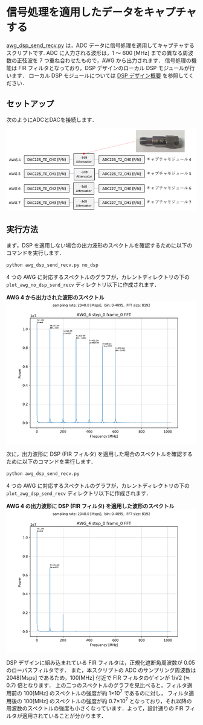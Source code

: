 # 信号処理を適用したデータをキャプチャする

[awg_dsp_send_recv.py](./awg_dsp_send_recv.py) は，ADC データに信号処理を適用してキャプチャするスクリプトです.
ADC に入力される波形は，1 ～ 600 [MHz] までの異なる周波数の正弦波を 7 つ重ね合わせたもので，AWG から出力されます．
信号処理の機能は FIR フィルタとなっており，DSP デザインのローカル DSP モジュールが行います．
ローカル DSP モジュールについては [DSP デザイン概要](../../docs/dsp-design.md) を参照してください．

## セットアップ

次のようにADCとDACを接続します．

![セットアップ](../../docs/images/dac_adc_setup-6.png)

## 実行方法

まず，DSP を適用しない場合の出力波形のスペクトルを確認するために以下のコマンドを実行します．

```
python awg_dsp_send_recv.py no_dsp
```

4 つの AWG に対応するスペクトルのグラフが，カレントディレクトリの下の `plot_awg_no_dsp_send_recv` ディレクトリ以下に作成されます．

**AWG 4 から出力された波形のスペクトル**  
![AWG 4 波形スペクトル](images/AWG_4_no_dsp_fft.png)

次に，出力波形に DSP (FIR フィルタ) を適用した場合のスペクトルを確認するために以下のコマンドを実行します．

```
python awg_dsp_send_recv.py
```

4 つの AWG に対応するスペクトルのグラフが，カレントディレクトリの下の `plot_awg_dsp_send_recv` ディレクトリ以下に作成されます．

**AWG 4 の出力波形に DSP (FIR フィルタ) を適用した波形のスペクトル**  
![AWG 4 DSP 結果スペクトル](images/AWG_4_dsp_fft.png)

DSP デザインに組み込まれている FIR フィルタは，正規化遮断角周波数が 0.05 のローパスフィルタです．
また，本スクリプトの ADC のサンプリング周波数は 2048[Msps] であるため，100[MHz] 付近で FIR フィルタのゲインが 1/√2 (≒ 0.7) 倍となります．
上の二つのスペクトルのグラフを見比べると，フィルタ適用前の 100[MHz] のスペクトルの強度が約 1×10<sup>7</sup> であるのに対し，
フィルタ適用後の 100[MHz] のスペクトルの強度が約 0.7×10<sup>7</sup> となっており，それ以降の周波数のスペクトルの強度も小さくなっています．よって，設計通りの FIR フィルタが適用されていることが分かります．
